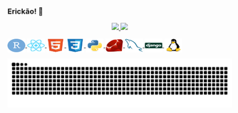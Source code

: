 ### Erickão! 👋
<div align="center">
  <a href="https://github.com/rafaballerini">
  <img height="180em" src="https://github-readme-stats.vercel.app/api?username=erickaugustoo&show_icons=true&theme=dracula&include_all_commits=true&count_private=true"/>
  <img height="180em" src="https://github-readme-stats.vercel.app/api/top-langs/?username=erickaugustoo&layout=compact&langs_count=7&theme=dracula"/>
</div>
<div style="display: inline_block"><br>
  <img align="center" alt="Erick-R" height="30" width="40" src="https://raw.githubusercontent.com/devicons/devicon/master/icons/rstudio/rstudio-original.svg">
  <img align="center" alt="Erick-React" height="30" width="40" src="https://raw.githubusercontent.com/devicons/devicon/master/icons/react/react-original.svg">
  <img align="center" alt="Erick-HTML" height="30" width="40" src="https://raw.githubusercontent.com/devicons/devicon/master/icons/html5/html5-original.svg">
  <img align="center" alt="Erick-CSS" height="30" width="40" src="https://raw.githubusercontent.com/devicons/devicon/master/icons/css3/css3-original.svg">
  <img align="center" alt="Erick-Python" height="30" width="40" src="https://raw.githubusercontent.com/devicons/devicon/master/icons/python/python-original.svg">
  <img align="center" alt="Erick-Ruby" height="30" width="40" src="https://raw.githubusercontent.com/devicons/devicon/master/icons/ruby/ruby-original.svg"">
  <img align="center" alt="Erick-Ruby" height="30" width="40" src="https://raw.githubusercontent.com/devicons/devicon/master/icons/mysql/mysql-original.svg"">
  <img align="center" alt="Erick-Ruby" height="30" width="40" src="https://raw.githubusercontent.com/devicons/devicon/master/icons/django/django-original.svg"">
  <img align="center" alt="Erick-Ruby" height="30" width="40" src="https://raw.githubusercontent.com/devicons/devicon/master/icons/linux/linux-original.svg"">
</div>
 
  ![Snake animation](https://github.com/erickaugustoo/erickaugustoo/blob/output/github-contribution-grid-snake.svg)
 
